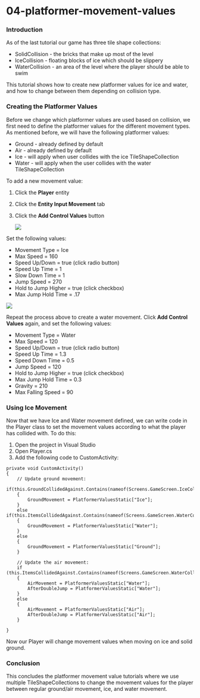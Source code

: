 # 04-platformer-movement-values

### Introduction

As of the last tutorial our game has three tile shape collections:

* SolidCollision - the bricks that make up most of the level
* IceCollision - floating blocks of ice which should be slippery
* WaterCollision - an area of the level where the player should be able to swim

This tutorial shows how to create new platformer values for ice and water, and how to change between them depending on collision type.

### Creating the Platformer Values

Before we change which platformer values are used based on collision, we first need to define the platformer values for the different movement types. As mentioned before, we will have the following platformer values:

* Ground - already defined by default
* Air - already defined by default
* Ice - will apply when user collides with the ice TileShapeCollection
* Water - will apply when the user collides with the water TileShapeCollection

To add a new movement value:

1. Click the **Player** entity
2. Click the **Entity Input Movement** tab
3.  Click the **Add Control Values** button

    ![](../../../../media/2023-02-img\_63e03a3868fc7.png)

Set the following values:

* Movement Type = Ice
* Max Speed = 160
* Speed Up/Down = true (click radio button)
* Speed Up Time = 1
* Slow Down Time = 1
* Jump Speed = 270
* Hold to Jump Higher = true (click checkbox)
* Max Jump Hold Time = .17

![](../../../../media/2023-02-img\_63e03a942a213.png)

Repeat the process above to create a water movement. Click **Add Control Values** again, and set the following values:

* Movement Type = Water
* Max Speed = 120
* Speed Up/Down = true (click radio button)
* Speed Up Time = 1.3
* Speed Down Time = 0.5
* Jump Speed = 120
* Hold to Jump Higher = true (click checkbox)
* Max Jump Hold Time = 0.3
* Gravity = 210
* Max Falling Speed = 90

### Using Ice Movement

Now that we have Ice and Water movement defined, we can write code in the Player class to set the movement values according to what the player has collided with. To do this:

1. Open the project in Visual Studio
2. Open Player.cs
3. Add the following code to CustomActivity:

&#x20;

```
private void CustomActivity()
{
    // Update ground movement:
    if(this.GroundCollidedAgainst.Contains(nameof(Screens.GameScreen.IceCollision)))
    {
        GroundMovement = PlatformerValuesStatic["Ice"];
    }
    else if(this.ItemsCollidedAgainst.Contains(nameof(Screens.GameScreen.WaterCollision)))
    {
        GroundMovement = PlatformerValuesStatic["Water"];
    }
    else
    {
        GroundMovement = PlatformerValuesStatic["Ground"];
    }

    // Update the air movement:
    if (this.ItemsCollidedAgainst.Contains(nameof(Screens.GameScreen.WaterCollision)))
    {
        AirMovement = PlatformerValuesStatic["Water"];
        AfterDoubleJump = PlatformerValuesStatic["Water"];
    }
    else
    {
        AirMovement = PlatformerValuesStatic["Air"];
        AfterDoubleJump = PlatformerValuesStatic["Air"];
    }

}
```

&#x20; Now our Player will change movement values when moving on ice and solid ground.

###

### Conclusion

This concludes the platformer movement value tutorials where we use multiple TileShapeCollections to change the movement values for the player between regular ground/air movement, ice, and water movement. 

<figure><img src="../../../../media/2021-04-05\_16-33-47.gif" alt=""><figcaption></figcaption></figure>



